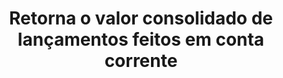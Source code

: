 ---
title: Retorna o valor consolidado de lançamentos feitos em conta corrente
api:
  file: readme-hml-corebank.json
  operationId: get_v1-account-consolidated-agency-account-indfuturo
hidden: false
---